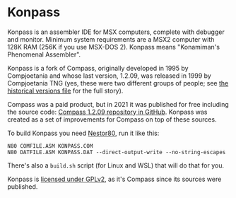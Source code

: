 # Konpass

Konpass is an assembler IDE for MSX computers, complete with debugger and monitor. Minimum system requirements are a MSX2 computer with 128K RAM (256K if you use MSX-DOS 2). Konpass means "Konamiman's Phenomenal Assembler".

Konpass is a fork of Compass, originally developed in 1995 by Compjoetania and whose last version, 1.2.09, was released in 1999 by Compjoetania TNG (yes, these were two different groups of people; see [the historical versions file](docs/COMPASSV.TXT) for the full story).

Compass was a paid product, but in 2021 it was published for free including the source code: [Compass 1.2.09 repository in GitHub](https://github.com/turbor/compass-1.2-sources). Konpass was created as a set of improvements for Compass on top of these sources.

To build Konpass you need [Nestor80](https://github.com/Konamiman/Nestor80), run it like this:

```
N80 COMFILE.ASM KONPASS.COM
N80 DATFILE.ASM KONPASS.DAT --direct-output-write --no-string-escapes
```

There's also a `build.sh` script (for Linux and WSL) that will do that for you.

Konpass is [licensed under GPLv2](LICENSE), as it's Compass since its sources were published.
